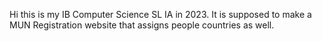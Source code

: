 Hi this is my IB Computer Science SL IA in 2023. It is supposed to make a MUN Registration website that assigns people countries as well.
